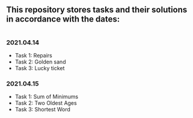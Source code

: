 ## This repository stores tasks and their solutions in accordance with the dates:
#
### 2021.04.14
- Task 1: Repairs
- Task 2: Golden sand
- Task 3: Lucky ticket
### 2021.04.15
- Task 1: Sum of Minimums
- Task 2: Two Oldest Ages
- Task 3: Shortest Word